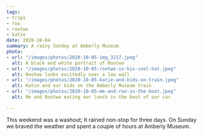 ```yaml
---
tags:
- trips
- roo
- rootwo
- katie
date: 2020-10-04
summary: A rainy Sunday at Amberly Museum
photo:
- url: "/images/photos/2020-10-05-img_3217.jpeg"
  alt: A black and white portrait of Rootwo
- url: "/images/photos/2020-10-05-rootwo-in-his-cool-hat.jpeg"
  alt: Rootwo looks excitedly over a low wall
- url: "/images/photos/2020-10-05-katie-and-kids-on-train.jpeg"
  alt: Katie and our kids on the Amberly Museum train
- url: "/images/photos/2020-10-05-me-and-roo-in-the-boot.jpeg"
  alt: Me and Rootwo eating our lunch in the boot of our car

---
```

This weekend was a washout; It rained non-stop for three days. On Sunday we braved the weather and spent a couple of hours at Amberly Museum. 